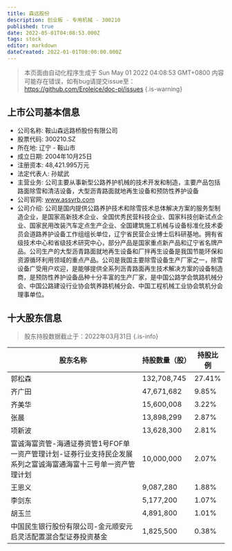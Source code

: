 ```yaml
---
title: 森远股份
description: 创业板 - 专用机械 - 300210
published: true
date: 2022-05-01T04:08:53.000Z
tags: stock
editor: markdown
dateCreated: 2022-01-01T00:00:00.000Z
---
```


> 本页面由自动化程序生成于 Sun May 01 2022 04:08:53 GMT+0800
> 内容可能存在错误，如有bug请提交issue至：https://github.com/Eroleice/doc-pi/issues
{.is-warning}

## 上市公司基本信息
- 公司名称: 鞍山森远路桥股份有限公司
- 股票代码: 300210.SZ
- 所在地: 辽宁 - 鞍山市
- 成立日期: 2004年10月25日
- 注册资本: 48,421.995万元
- 法定代表人: 孙斌武
- 主营业务: 公司主要从事新型公路养护机械的技术开发和制造，主要产品包括路面除雪和清洁设备，大型沥青路面就地再生设备和预防性养护设备
- 公司官网: www.assyrb.com
- 公司介绍: 公司是国内提供公路养护技术和除雪技术总体解决方案的服务型制造企业，是国家高新技术企业、全国优秀民营科技企业、国家科技创新试点企业、国家民用改装汽车定点生产企业、全国建筑施工机械与设备标准化技术委员会道路养护设备工作组组长单位，辽宁省民营企业博士后科研基地。拥有省级技术中心和省级技术研究中心，部分产品是国家重点新产品和辽宁省名牌产品。公司生产的大型沥青路面就地再生设备和厂拌再生设备是我国节能环保和资源循环利用领域的重点产品。公司是我国主要除雪设备生产厂家之一，除雪设备广受用户欢迎，是能够提供全系列沥青路面再生技术解决方案的设备制造商，是预防性养护设备品种十分丰富的生产厂家，是中国公路学会筑路机械分会、中国公路建设行业协会筑养路机械分会、中国工程机械工业协会筑机分会理事单位。


## 十大股东信息
> 股东持股数据截止于：2022年03月31日
{.is-info}

| 股东名称 | 持股数量（股） | 持股比例 |
| --- | --- | --- |
| 郭松森 | 132,708,745 | 27.41% |
| 齐广田 | 47,671,682 | 9.85% |
| 齐美华 | 15,600,008 | 3.22% |
| 张晨 | 13,898,299 | 2.87% |
| 项新波 | 13,628,300 | 2.81% |
| 富诚海富资管-海通证券资管1号FOF单一资产管理计划-证券行业支持民企发展系列之富诚海富通海富十三号单一资产管理计划 | 10,000,000 | 2.07% |
| 王恩义 | 9,087,280 | 1.88% |
| 李剑东 | 5,177,200 | 1.07% |
| 胡玉兰 | 4,891,800 | 1.01% |
| 中国民生银行股份有限公司-金元顺安元启灵活配置混合型证券投资基金 | 1,825,500 | 0.38% |




